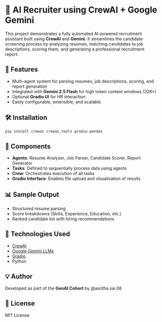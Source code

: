 
# 🤖 AI Recruiter using CrewAI + Google Gemini

This project demonstrates a fully automated AI-powered recruitment assistant built using **CrewAI** and **Gemini**. It streamlines the candidate screening process by analyzing resumes, matching candidates to job descriptions, scoring them, and generating a professional recruitment report.

## 🚀 Features

- Multi-agent system for parsing resumes, job descriptions, scoring, and report generation
- Integrated with **Gemini 2.5 Flash** for high token context windows (32K+)
- Optional **Gradio UI** for HR interaction
- Easily configurable, extensible, and scalable

## 🛠️ Installation

```bash
pip install crewai crewai_tools gradio pandas
```

## 📂 Components

- **Agents**: Resume Analyzer, Job Parser, Candidate Scorer, Report Generator
- **Tasks**: Defined to sequentially process data using agents
- **Crew**: Orchestrates execution of all tasks
- **Gradio Interface**: Enables file upload and visualization of results

## 📊 Sample Output

- Structured resume parsing
- Score breakdowns (Skills, Experience, Education, etc.)
- Ranked candidate list with hiring recommendations

## 🧠 Technologies Used

- [CrewAI](https://docs.crewai.com)
- [Google Gemini LLMs](https://ai.google.dev)
- [Gradio](https://gradio.app)
- Python

## 💡 Author

Developed as part of the **GenAI Cohort** by @asritha.sai.06

## 📄 License

MIT License
